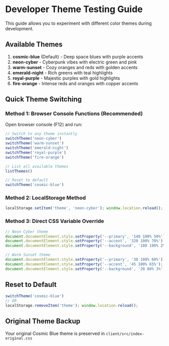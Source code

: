 # Developer Theme Testing Guide

This guide allows you to experiment with different color themes during development.

## Available Themes

1. **cosmic-blue** (Default) - Deep space blues with purple accents
2. **neon-cyber** - Cyberpunk vibes with electric green and pink
3. **warm-sunset** - Cozy oranges and reds with golden accents
4. **emerald-night** - Rich greens with teal highlights  
5. **royal-purple** - Majestic purples with gold highlights
6. **fire-orange** - Intense reds and oranges with copper accents

## Quick Theme Switching

### Method 1: Browser Console Functions (Recommended)
Open browser console (F12) and run:

```javascript
// Switch to any theme instantly
switchTheme('neon-cyber')
switchTheme('warm-sunset')
switchTheme('emerald-night')
switchTheme('royal-purple')
switchTheme('fire-orange')

// List all available themes
listThemes()

// Reset to default
switchTheme('cosmic-blue')
```

### Method 2: LocalStorage Method
```javascript
localStorage.setItem('theme', 'neon-cyber'); window.location.reload();
```

### Method 3: Direct CSS Variable Override
```javascript
// Neon Cyber theme
document.documentElement.style.setProperty('--primary', '140 100% 50%');
document.documentElement.style.setProperty('--accent', '320 100% 70%');
document.documentElement.style.setProperty('--background', '180 100% 2%');

// Warm Sunset theme  
document.documentElement.style.setProperty('--primary', '30 100% 60%');
document.documentElement.style.setProperty('--accent', '45 100% 65%');
document.documentElement.style.setProperty('--background', '20 80% 3%');
```

## Reset to Default
```javascript
switchTheme('cosmic-blue')
// OR
localStorage.removeItem('theme'); window.location.reload();
```

## Original Theme Backup
Your original Cosmic Blue theme is preserved in `client/src/index-original.css`